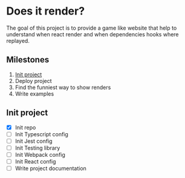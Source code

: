 # Does it render?

The goal of this project is to provide a game like website that help to understand when react render and when dependencies hooks where replayed.

## Milestones

1. [Init project](#init-project)
2. Deploy project
3. Find the funniest way to show renders
4. Write examples

## Init project

- [x] Init repo
- [ ] Init Typescript config
- [ ] Init Jest config
- [ ] Init Testing library
- [ ] Init Webpack config
- [ ] Init React config
- [ ] Write project documentation
